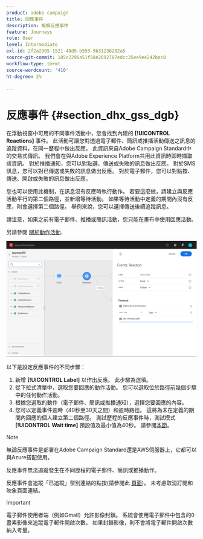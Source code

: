 ```yaml
---
product: adobe campaign
title: 回應事件
description: 瞭解反應事件
feature: Journeys
role: User
level: Intermediate
exl-id: 2f2a2905-1521-48d9-b593-9b31238282a5
source-git-commit: 185c2296a51f58e2092787edcc35ee9e4242bec8
workflow-type: tm+mt
source-wordcount: '410'
ht-degree: 2%

---
```


# 反應事件 {#section_dhx_gss_dgb}

在浮動視窗中可用的不同事件活動中，您會找到內建的 **[!UICONTROL Reactions]** 事件。 此活動可讓您對透過電子郵件、簡訊或推播活動傳送之訊息的追蹤資料，在同一歷程中做出反應。 此資訊來自Adobe Campaign Standard中的交易式傳訊。 我們會在與Adobe Experience Platform共用此資訊時即時擷取該資訊。 對於推播通知，您可以對點選、傳送或失敗的訊息做出反應。 對於SMS訊息，您可以對已傳送或失敗的訊息做出反應。 對於電子郵件，您可以對點按、傳送、開啟或失敗的訊息做出反應。

您也可以使用此機制，在訊息沒有反應時執行動作。 若要這麼做，請建立與反應活動平行的第二個路徑，並新增等待活動。 如果等待活動中定義的期間內沒有反應，則會選擇第二個路徑。 舉例來說，您可以選擇傳送後續追蹤訊息。

請注意，如果之前有電子郵件、推播或簡訊活動，您只能在畫布中使用回應活動。

另請參閱 [關於動作活動](../building-journeys/about-action-activities.md).

![](../assets/journey45.png)

以下是設定反應事件的不同步驟：

1. 新增 **[!UICONTROL Label]** 以作出反應。 此步驟為選填。
1. 從下拉式清單中，選取您要回應的動作活動。 您可以選取位於路徑前幾個步驟中的任何動作活動。
1. 根據您選取的動作（電子郵件、簡訊或推播通知），選擇您要回應的內容。
1. 您可以定義事件逾時（40秒至30天之間）和逾時路徑。 這將為未在定義的期間內回應的個人建立第二個路徑。 測試歷程的反應事件時，測試模式 **[!UICONTROL Wait time]** 預設值及最小值為40秒。 請參閱[本節](../building-journeys/testing-the-journey.md)。

>[!NOTE]
>
>無論反應事件是部署在Adobe Campaign Standard還是AWS伺服器上，它都可以與Azure搭配使用。
>
>反應事件無法追蹤發生在不同歷程的電子郵件、簡訊或推播動作。
>
>反應事件會追蹤「已追蹤」型別連結的點按(請參閱此 [頁面](https://experienceleague.adobe.com/docs/campaign-standard/using/designing-content/links.html#about-tracked-urls))。 未考慮取消訂閱和映象頁面連結。

>[!IMPORTANT]
>
>電子郵件使用者端（例如Gmail）允許影像封鎖。 系統會使用電子郵件中包含的0畫素影像來追蹤電子郵件開啟次數。 如果封鎖影像，則不會將電子郵件開啟次數納入考量。
